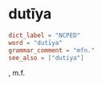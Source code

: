 # dutīya

``` toml
dict_label = "NCPED"
word = "dutīya"
grammar_comment = "mfn."
see_also = ["dutiya"]
```

, m.f.

